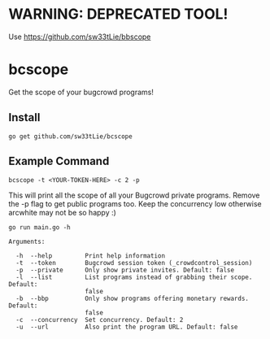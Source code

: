 # WARNING: DEPRECATED TOOL!
Use https://github.com/sw33tLie/bbscope

# bcscope
Get the scope of your bugcrowd programs!

## Install
```
go get github.com/sw33tLie/bcscope
```

## Example Command
```
bcscope -t <YOUR-TOKEN-HERE> -c 2 -p
```
This will print all the scope of all your Bugcrowd private programs.
Remove the -p flag to get public programs too.
Keep the concurrency low otherwise arcwhite may not be so happy :)

```
go run main.go -h

Arguments:

  -h  --help         Print help information
  -t  --token        Bugcrowd session token (_crowdcontrol_session)
  -p  --private      Only show private invites. Default: false
  -l  --list         List programs instead of grabbing their scope. Default:
                     false
  -b  --bbp          Only show programs offering monetary rewards. Default:
                     false
  -c  --concurrency  Set concurrency. Default: 2
  -u  --url          Also print the program URL. Default: false

```

